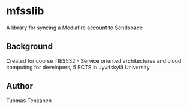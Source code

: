 # mfsslib

A library for syncing a Mediafire account to Sendspace

## Background

Created for course TIES532 - Service oriented architectures and cloud computing for developers, 5 ECTS in Jyväskylä University

## Author

Tuomas Tenkanen

